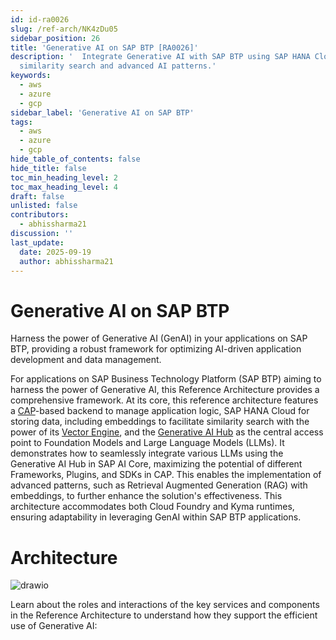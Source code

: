 ```yaml
---
id: id-ra0026
slug: /ref-arch/NK4zDu05
sidebar_position: 26
title: 'Generative AI on SAP BTP [RA0026]'
description: '  Integrate Generative AI with SAP BTP using SAP HANA Cloud''s Vector Engine for
  similarity search and advanced AI patterns.'
keywords:
  - aws
  - azure
  - gcp
sidebar_label: 'Generative AI on SAP BTP'
tags:
  - aws
  - azure
  - gcp
hide_table_of_contents: false
hide_title: false
toc_min_heading_level: 2
toc_max_heading_level: 4
draft: false
unlisted: false
contributors:
  - abhissharma21
discussion: ''
last_update:
  date: 2025-09-19
  author: abhissharma21
---
```


# Generative AI on SAP BTP

Harness the power of Generative AI (GenAI) in your applications on SAP BTP, providing a robust framework for optimizing AI-driven application development and data management.

For applications on SAP Business Technology Platform (SAP BTP) aiming to harness the power of Generative AI, this Reference Architecture provides a comprehensive framework. At its core, this reference architecture features a [CAP](https://architecture.learning.sap.com/docs/ref-arch/e5eb3b9b1d#sap-cloud-application-programming-model)-based backend to manage application logic, SAP HANA Cloud for storing data, including embeddings to facilitate similarity search with the power of its [Vector Engine](https://architecture.learning.sap.com/docs/ref-arch/e5eb3b9b1d#vector-engine), and the [Generative AI Hub](https://architecture.learning.sap.com/docs/ref-arch/e5eb3b9b1d#generative-ai-hub) as the central access point to Foundation Models and Large Language Models (LLMs). It demonstrates how to seamlessly integrate various LLMs using the Generative AI Hub in SAP AI Core, maximizing the potential of different Frameworks, Plugins, and SDKs in CAP. This enables the implementation of advanced patterns, such as Retrieval Augmented Generation (RAG) with embeddings, to further enhance the solution's effectiveness. This architecture accommodates both Cloud Foundry and Kyma runtimes, ensuring adaptability in leveraging GenAI within SAP BTP applications.

# Architecture

![drawio](drawio/diagram-jIXts2rwSD.drawio)

Learn about the roles and interactions of the key services and components in the Reference Architecture to understand how they support the efficient use of Generative AI:

# 

